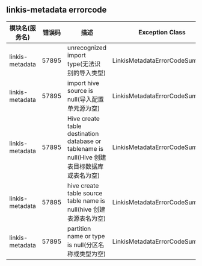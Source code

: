 ##  linkis-metadata errorcode

| 模块名(服务名) | 错误码  | 描述 | Exception Class|
| -------- | -------- | ----- |-----|
| linkis-metadata|57895| unrecognized import type(无法识别的导入类型)|LinkisMetadataErrorCodeSummary|
| linkis-metadata|57895|import hive source is null(导入配置单元源为空)|LinkisMetadataErrorCodeSummary|
| linkis-metadata|57895|Hive create table destination database or tablename is null(Hive 创建表目标数据库或表名为空)|LinkisMetadataErrorCodeSummary|
| linkis-metadata|57895|hive create table source table name is null(hive 创建表源表名为空)|LinkisMetadataErrorCodeSummary|
| linkis-metadata|57895|partition name or type is null(分区名称或类型为空)|LinkisMetadataErrorCodeSummary|
